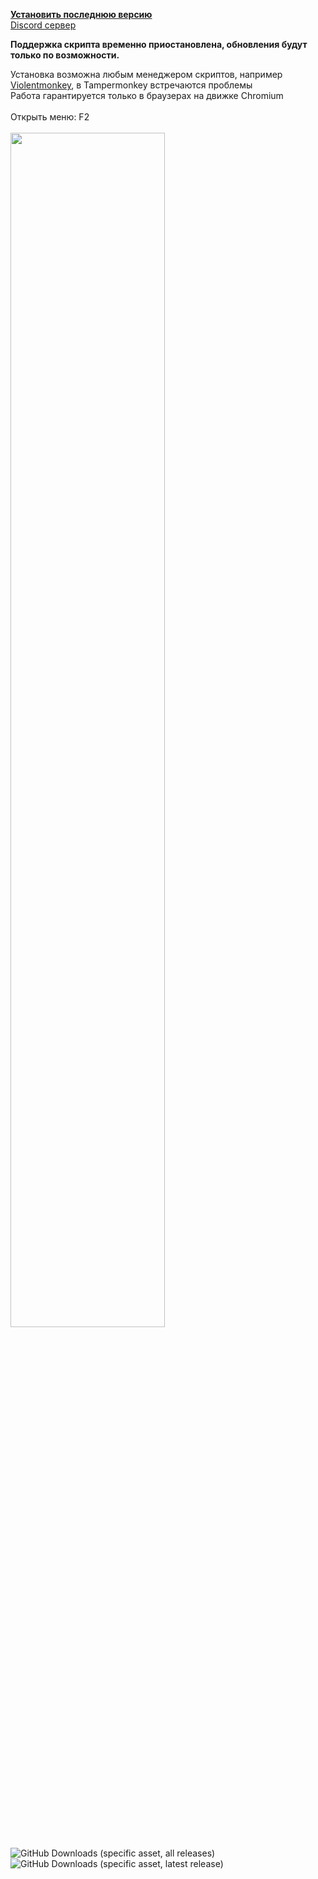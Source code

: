 **[Установить последнюю версию](https://github.com/Eject37/ReTube/raw/main/ReTube.user.js)</br>**
[Discord сервер](https://discord.gg/8baJSRxXSm)

**Поддержка скрипта временно приостановлена, обновления будут только по возможности.**

Установка возможна любым менеджером скриптов, например [Violentmonkey](https://violentmonkey.github.io/get-it/), в Tampermonkey встречаются проблемы
</br>
Работа гарантируется только в браузерах на движке Chromium
</br>
</br>
Открыть меню: F2</br></br>
<image src="https://i.imgur.com/4pn6ytA.jpeg" style="width: 70%"/>

<img alt="GitHub Downloads (specific asset, all releases)" src="https://img.shields.io/github/downloads/Eject37/ReTube/ReTube.user.js?label=%D0%9A%D0%BE%D0%BB-%D0%B2%D0%BE%20%D1%81%D0%BA%D0%B0%D1%87%D0%B8%D0%B2%D0%B0%D0%BD%D0%B8%D0%B9&color=blue">

<img alt="GitHub Downloads (specific asset, latest release)" src="https://img.shields.io/github/downloads/Eject37/ReTube/latest/ReTube.user.js?label=%D0%9A%D0%BE%D0%BB-%D0%B2%D0%BE%20%D1%81%D0%BA%D0%B0%D1%87%D0%B8%D0%B2%D0%B0%D0%BD%D0%B8%D0%B9%20(%D0%BF%D0%BE%D1%81%D0%BB%D0%B5%D0%B4%D0%BD%D1%8F%D1%8F%20%D0%B2%D0%B5%D1%80%D1%81%D0%B8%D1%8F)&color=blue">
